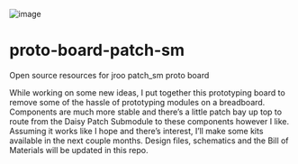 ![image](https://github.com/jroo/proto-board-patch-sm/assets/49064/c99fcd32-1f8f-4e82-b7a6-0b8a61ac9cad)

# proto-board-patch-sm
Open source resources for jroo patch_sm proto board

While working on some new ideas, I put together this prototyping board to remove some of the hassle of prototyping modules on a breadboard. Components are much more stable and there’s a little patch bay up top to route from the Daisy Patch Submodule to these components however I like. Assuming it works like I hope and there’s interest, I’ll make some kits available in the next couple months. Design files, schematics and the Bill of Materials will be updated in this repo. 
